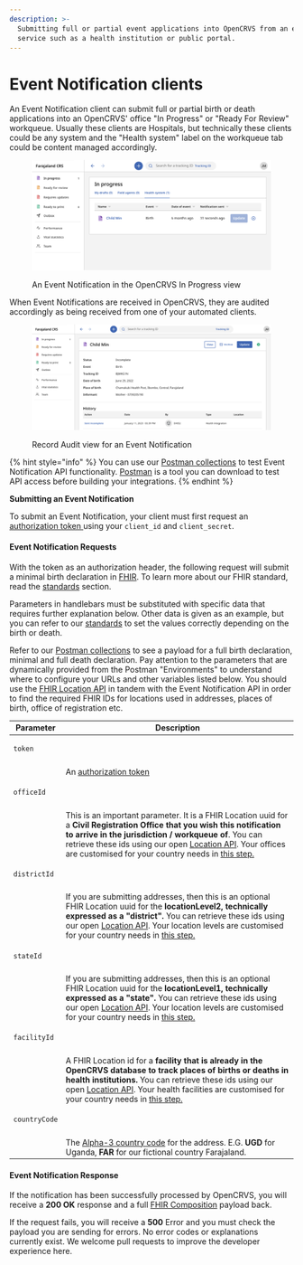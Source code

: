 ```yaml
---
description: >-
  Submitting full or partial event applications into OpenCRVS from an external
  service such as a health institution or public portal.
---
```


# Event Notification clients

An Event Notification client can submit full or partial birth or death applications into an OpenCRVS' office "In Progress" or "Ready For Review" workqueue. Usually these clients are Hospitals, but technically these clients could be any system and the "Health system" label on the workqueue tab could be content managed accordingly.

<figure><img src="../../../.gitbook/assets/Screenshot 2023-01-11 at 15.39.53.png" alt=""><figcaption><p>An Event Notification in the OpenCRVS In Progress view</p></figcaption></figure>

When Event Notifications are received in OpenCRVS, they are audited accordingly as being received from one of your automated clients.

<figure><img src="../../../.gitbook/assets/Screenshot 2023-01-11 at 15.40.23.png" alt=""><figcaption><p>Record Audit view for an Event Notification</p></figcaption></figure>

{% hint style="info" %}
You can use our [Postman collections](https://github.com/opencrvs/opencrvs-countryconfig/tree/master/postman) to test Event Notification API functionality. [Postman](https://www.postman.com/) is a tool you can download to test API access before building your integrations.
{% endhint %}

**Submitting an Event Notification**

To submit an Event Notification, your client must first request an [authorization token ](authenticate-a-client.md)using your `client_id` and `client_secret`.

#### Event Notification Requests

With the token as an authorization header, the following request will submit a minimal birth declaration in [FHIR](https://www.hl7.org/fhir/overview.html). To learn more about our FHIR standard, read the [standards](../../standards/) section.

Parameters in handlebars must be substituted with specific data that requires further explanation below. Other data is given as an example, but you can refer to our [standards](../../standards/) to set the values correctly depending on the birth or death.

Refer to our [Postman collections](https://github.com/opencrvs/opencrvs-countryconfig/tree/master/postman) to see a payload for a full birth declaration, minimal and full death declaration. Pay attention to the parameters that are dynamically provided from the Postman "Environments" to understand where to configure your URLs and other variables listed below. You should use the [FHIR Location API](../fhir-location-rest-api.md) in tandem with the Event Notification API in order to find the required FHIR IDs for locations used in addresses, places of birth, office of registration etc.

| Parameter                            | Description                                                                                                                                                                                                                                                                                                                                                                                                                                                     |
| ------------------------------------ | --------------------------------------------------------------------------------------------------------------------------------------------------------------------------------------------------------------------------------------------------------------------------------------------------------------------------------------------------------------------------------------------------------------------------------------------------------------- |
| <pre><code>token
</code></pre>       |                                                                                                                                                                                                                                                                                                                                                                                                                                                                 |
|                                      | An [authorization token](authenticate-a-client.md)                                                                                                                                                                                                                                                                                                                                                                                                              |
| <pre><code>officeId
</code></pre>    |                                                                                                                                                                                                                                                                                                                                                                                                                                                                 |
|                                      | This is an important parameter. It is a FHIR Location uuid for a **Civil Registration Office that you wish this notification to arrive in the jurisdiction / workqueue of**. You can retrieve these ids using our open [Location API](../fhir-location-rest-api.md). Your offices are customised for your country needs in [this step.](../../../setup/3.-installation/3.2-set-up-your-own-country-configuration/3.2.3-set-up-cr-offices-and-health-facilities) |
| <pre><code>districtId
</code></pre>  |                                                                                                                                                                                                                                                                                                                                                                                                                                                                 |
|                                      | If you are submitting addresses, then this is an optional FHIR Location uuid for the **locationLevel2, technically expressed as a "district".** You can retrieve these ids using our open [Location API](../fhir-location-rest-api.md). Your location levels are customised for your country needs in [this step.](../../../setup/3.-installation/3.2-set-up-your-own-country-configuration/3.2.2-set-up-administrative-address-divisions)                      |
| <pre><code>stateId
</code></pre>     |                                                                                                                                                                                                                                                                                                                                                                                                                                                                 |
|                                      | If you are submitting addresses, then this is an optional FHIR Location uuid for the **locationLevel1, technically expressed as a "state".** You can retrieve these ids using our open [Location API](../fhir-location-rest-api.md). Your location levels are customised for your country needs in [this step.](../../../setup/3.-installation/3.2-set-up-your-own-country-configuration/3.2.2-set-up-administrative-address-divisions)                         |
| <pre><code>facilityId
</code></pre>  |                                                                                                                                                                                                                                                                                                                                                                                                                                                                 |
|                                      | A FHIR Location id for a **facility that is already in the OpenCRVS database to track places of births or deaths in health institutions.** You can retrieve these ids using our open [Location API](../fhir-location-rest-api.md). Your health facilities are customised for your country needs in [this step.](../../../setup/3.-installation/3.2-set-up-your-own-country-configuration/3.2.3-set-up-cr-offices-and-health-facilities)                         |
| <pre><code>countryCode
</code></pre> |                                                                                                                                                                                                                                                                                                                                                                                                                                                                 |
|                                      | The [Alpha-3 country code](https://www.iban.com/country-codes) for the address. E.G. **UGD** for Uganda, **FAR** for our fictional country Farajaland.                                                                                                                                                                                                                                                                                                          |

#### Event Notification Response

If the notification has been successfully processed by OpenCRVS, you will receive a **200 OK** response and a full [FHIR Composition](../technology/standards/fhir-documents/event-composition.md) payload back.

If the request fails, you will receive a **500** Error and you must check the payload you are sending for errors. No error codes or explanations currently exist. We welcome pull requests to improve the developer experience here.
